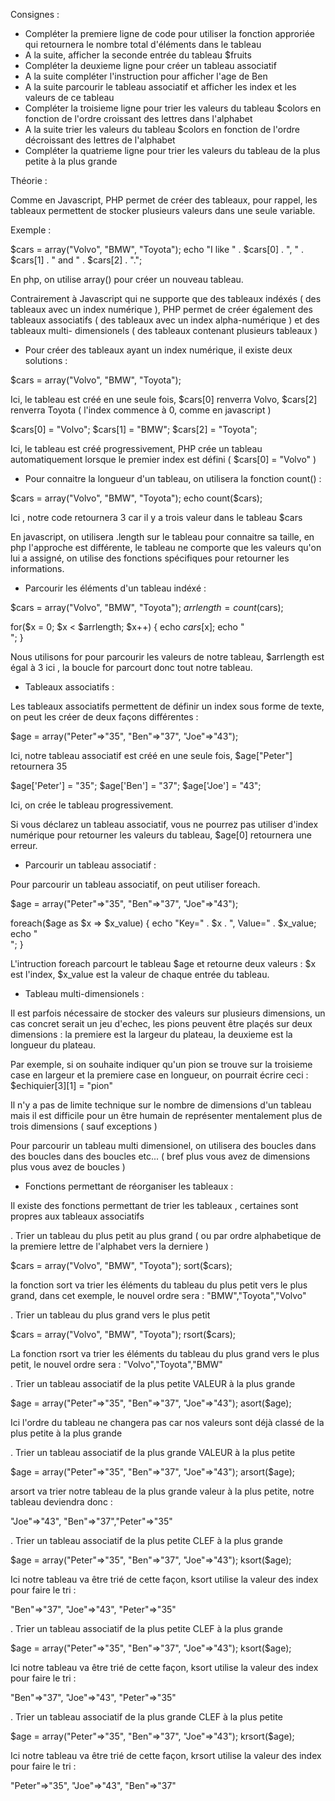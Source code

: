Consignes :

- Compléter la premiere ligne de code pour utiliser la fonction approriée qui retournera le nombre total d'éléments dans le tableau
- A la suite, afficher la seconde entrée du tableau $fruits
- Compléter la deuxieme ligne pour créer un tableau associatif
- A la suite compléter l'instruction pour afficher l'age de Ben
- A la suite parcourir le tableau associatif et afficher les index et les valeurs de ce tableau
- Compléter la troisieme ligne pour trier les valeurs du tableau $colors en fonction de l'ordre croissant des lettres
dans l'alphabet
- A la suite trier les valeurs du tableau $colors en fonction de l'ordre décroissant des lettres de l'alphabet
- Compléter la quatrieme ligne pour trier les valeurs du tableau de la plus petite à la plus grande




Théorie :

Comme en Javascript, PHP permet de créer des tableaux, pour rappel, les tableaux permettent de stocker plusieurs valeurs
dans une seule variable.

Exemple :

$cars = array("Volvo", "BMW", "Toyota");
echo "I like " . $cars[0] . ", " . $cars[1] . " and " . $cars[2] . ".";

En php, on utilise array() pour créer un nouveau tableau.

Contrairement à Javascript qui ne supporte que des tableaux indéxés ( des tableaux avec un index numérique ), PHP
permet de créer également des tableaux associatifs ( des tableaux avec un index alpha-numérique ) et des tableaux multi-
dimensionels ( des tableaux contenant plusieurs tableaux )


- Pour créer des tableaux ayant un index numérique, il existe deux solutions :

$cars = array("Volvo", "BMW", "Toyota");

Ici, le tableau est créé en une seule fois, $cars[0] renverra Volvo, $cars[2] renverra Toyota ( l'index commence à 0, comme en javascript )

$cars[0] = "Volvo";
$cars[1] = "BMW";
$cars[2] = "Toyota";

Ici, le tableau est créé progressivement, PHP crée un tableau automatiquement lorsque le premier index est défini (
$cars[0] = "Volvo" )


- Pour connaitre la longueur d'un tableau, on utilisera la fonction count() :

$cars = array("Volvo", "BMW", "Toyota");
echo count($cars);

Ici , notre code retournera 3 car il y a trois valeur dans le tableau $cars

En javascript, on utilisera .length sur le tableau pour connaitre sa taille, en php l'approche est différente, le tableau
ne comporte que les valeurs qu'on lui a assigné, on utilise des fonctions spécifiques pour retourner les informations.


- Parcourir les éléments d'un tableau indéxé :

$cars = array("Volvo", "BMW", "Toyota");
$arrlength = count($cars);

for($x = 0; $x < $arrlength; $x++) {
    echo $cars[$x];
    echo "<br>";
}

Nous utilisons for pour parcourir les valeurs de notre tableau, $arrlength est égal à 3 ici , la boucle for parcourt donc
tout notre tableau.



- Tableaux associatifs :

Les tableaux associatifs permettent de définir un index sous forme de texte, on peut les créer de deux façons différentes :

$age = array("Peter"=>"35", "Ben"=>"37", "Joe"=>"43");

Ici, notre tableau associatif est créé en une seule fois, $age["Peter"] retournera 35

$age['Peter'] = "35";
$age['Ben'] = "37";
$age['Joe'] = "43";

Ici, on crée le tableau progressivement.

Si vous déclarez un tableau associatif, vous ne pourrez pas utiliser d'index numérique pour retourner les valeurs du tableau,
$age[0] retournera une erreur.


- Parcourir un tableau associatif :

Pour parcourir un tableau associatif, on peut utiliser foreach.

$age = array("Peter"=>"35", "Ben"=>"37", "Joe"=>"43");

foreach($age as $x => $x_value) {
    echo "Key=" . $x . ", Value=" . $x_value;
    echo "<br>";
}

L'intruction foreach parcourt le tableau $age et retourne deux valeurs : $x est l'index, $x_value est la valeur de chaque
entrée du tableau.


- Tableau multi-dimensionels :

Il est parfois nécessaire de stocker des valeurs sur plusieurs dimensions, un cas concret serait un jeu d'echec, les pions
peuvent être plaçés sur deux dimensions : la premiere est la largeur du plateau, la deuxieme est la longueur du plateau.

Par exemple, si on souhaite indiquer qu'un pion se trouve sur la troisieme case en largeur et la premiere case en longueur,
on pourrait écrire ceci : $echiquier[3][1] = "pion"

Il n'y a pas de limite technique sur le nombre de dimensions d'un tableau mais il est difficile pour un être humain de
représenter mentalement plus de trois dimensions ( sauf exceptions )

Pour parcourir un tableau multi dimensionel, on utilisera des boucles dans des boucles dans des boucles etc... ( bref plus
vous avez de dimensions plus vous avez de boucles )



- Fonctions permettant de réorganiser les tableaux :

Il existe des fonctions permettant de trier les tableaux , certaines sont propres aux tableaux associatifs


. Trier un tableau du plus petit au plus grand ( ou par ordre alphabetique de la premiere lettre de l'alphabet vers la derniere )

$cars = array("Volvo", "BMW", "Toyota");
sort($cars);

la fonction sort va trier les éléments du tableau du plus petit vers le plus grand, dans cet exemple, le nouvel ordre sera :
"BMW","Toyota","Volvo"

. Trier un tableau du plus grand vers le plus petit

$cars = array("Volvo", "BMW", "Toyota");
rsort($cars);

La fonction rsort va trier les éléments du tableau du plus grand vers le plus petit, le nouvel ordre sera :
"Volvo","Toyota","BMW"


. Trier un tableau associatif de la plus petite VALEUR à la plus grande

$age = array("Peter"=>"35", "Ben"=>"37", "Joe"=>"43");
asort($age);

Ici l'ordre du tableau ne changera pas car nos valeurs sont déjà classé de la plus petite à la plus grande


. Trier un tableau associatif de la plus grande VALEUR à la plus petite

$age = array("Peter"=>"35", "Ben"=>"37", "Joe"=>"43");
arsort($age);

arsort va trier notre tableau de la plus grande valeur à la plus petite, notre tableau deviendra donc :

 "Joe"=>"43", "Ben"=>"37","Peter"=>"35"


. Trier un tableau associatif de la plus petite CLEF à la plus grande

$age = array("Peter"=>"35", "Ben"=>"37", "Joe"=>"43");
ksort($age);

Ici notre tableau va être trié de cette façon, ksort utilise la valeur des index pour faire le tri :

"Ben"=>"37", "Joe"=>"43", "Peter"=>"35"


. Trier un tableau associatif de la plus petite CLEF à la plus grande

$age = array("Peter"=>"35", "Ben"=>"37", "Joe"=>"43");
ksort($age);

Ici notre tableau va être trié de cette façon, ksort utilise la valeur des index pour faire le tri :

"Ben"=>"37", "Joe"=>"43", "Peter"=>"35"


. Trier un tableau associatif de la plus grande CLEF à la plus petite

$age = array("Peter"=>"35", "Ben"=>"37", "Joe"=>"43");
krsort($age);

Ici notre tableau va être trié de cette façon, krsort utilise la valeur des index pour faire le tri :

"Peter"=>"35", "Joe"=>"43", "Ben"=>"37"




